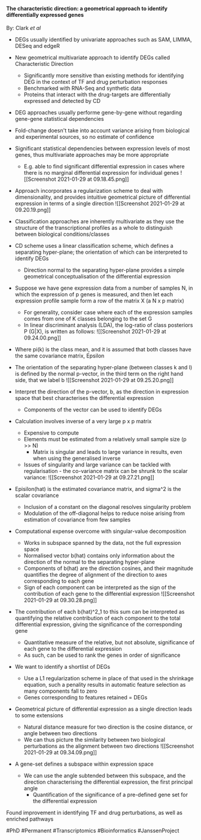 #### The characteristic direction: a geometrical approach to identify differentially expressed genes
By: Clark *et al*

- DEGs usually identified by univariate approaches such as SAM, LIMMA, DESeq and edgeR
- New geometrical multivariate approach to identify DEGs called Characteristic Direction
	- Significantly more sensitive than existing methods for identifying DEG in the context of TF and drug perturbation responses
	- Benchmarked with RNA-Seq and synthetic data
	- Proteins that interact with the drug-targets are differentially expressed and detected by CD


- DEG approaches usually performe gene-by-gene without regarding gene-gene statistical dependencies
- Fold-change doesn't take into account variance arising from biological and experimental sources, so no estimate of confidence
- Significant statistical dependencies between expression levels of most genes, thus multivariate approaches may be more appropriate 
	- E.g. able to find significant differential expression in cases where there is no marginal differential expression for individual genes
![[Screenshot 2021-01-29 at 09.18.45.png]]
- Approach incorporates a regularization scheme to deal with dimensionality, and provides intuitive geometrical picture of differential expression in terms of a single direction
![[Screenshot 2021-01-29 at 09.20.19.png]]

- Classification approaches are inherently multivariate as they use the structure of the transcriptional profiles as a whole to distinguish between biological conditions/classes
- CD scheme uses a linear classification scheme, which defines a separating hyper-plane; the orientation of which can be interpreted to identify DEGs
	- Direction normal to the separating hyper-plane provides a simple geometrical conceptualisation of the differential expression
- Suppose we have gene expression data from a number of samples N, in which the expression of p genes is measured, and then let each expression profile sample form a row of the matrix X (a N x p matrix)
	- For generality, consider case where each of the expression samples comes from one of K classes belonging to the set G
	- In linear discriminant analysis (LDA), the log-ratio of class posteriors P (G|X), is written as follows:
![[Screenshot 2021-01-29 at 09.24.00.png]]
- Where pi(k) is the class mean, and it is assumed that both classes have the same covariance matrix, Epsilon
- The orientation of the separating hyper-plane (between classes k and l) is defined by the normal p-vector, in the third term on the right hand side, that we label b
![[Screenshot 2021-01-29 at 09.25.20.png]]
- Interpret the direction of the p-vector, b, as the direction in expression space that best characterises the differential expression
	- Components of the vector can be used to identify DEGs
- Calculation involves inverse of a very large p x p matrix
	- Expensive to compute
	- Elements must be estimated from a relatively small sample size (p >> N)
		- Matrix is singular and leads to large variance in results, even when using the generalised inverse
	- Issues of singularity and large variance can be tackled with regularisation - the co-variance matrix can be shrunk to the scalar variance:
![[Screenshot 2021-01-29 at 09.27.21.png]]
- Episilon(hat) is the estimated covariance matrix, and sigma^2 is the scalar covariance
	- Inclusion of a constant on the diagonal resolves singularity problem
	- Modulation of the off-diagonal helps to reduce noise arising from estimation of covariance from few samples
- Computational expense overcome with singular-value decomposition
	- Works in subspace spanned by the data, not the full expression space
	- Normalised vector b(hat) contains only information about the direction of the normal to the separating hyper-plane
	- Components of b(hat) are the direction cosines, and their magnitude quantifies the degree of alignment of the direction to axes corresponding to each gene
	- Sign of each component can be interpreted as the sign of the contribution of each gene to the differential expression
![[Screenshot 2021-01-29 at 09.30.28.png]]
- The contribution of each b(hat)^2_1 to this sum can be interpreted as quantifying the relative contribution of each component to the total differential expression, giving the significance of the corresponding gene
	- Quantitative measure of the relative, but not absolute, significance of each gene to the differential expression
	- As such, can be used to rank the genes in order of significance
- We want to identify a shortlist of DEGs
	- Use a L1 regularization scheme in place of that used in the shrinkage equation, such a penality results in automatic feature selection as many components fall to zero
	- Genes corresponding to features retained = DEGs


- Geometrical picture of differential expression as a single direction leads to some extensions
	- Natural distance measure for two direction is the cosine distance, or angle between two directions
	- We can thus picture the similarity between two biological perturbations as the alignment between two directions
![[Screenshot 2021-01-29 at 09.34.09.png]]
- A gene-set defines a subspace within expression space
	- We can use the angle subtended between this subspace, and the direction characterising the differential expression, the first principal angle
		- Quantification of the significance of a pre-defined gene set for the differential expression

Found improvement in identifying TF and drug perturbations, as well as enriched pathways

#PhD #Permanent #Transcriptomics #Bioinformatics #JanssenProject 